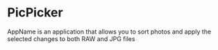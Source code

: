 # PicPicker

AppName is an application that allows you to sort photos and apply the selected changes to both RAW and JPG files